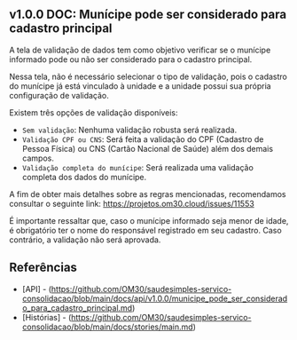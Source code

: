 ## v1.0.0 DOC: Munícipe pode ser considerado para cadastro principal

A tela de validação de dados tem como objetivo verificar se o munícipe informado pode ou não ser considerado para o cadastro principal. 

Nessa tela, não é necessário selecionar o tipo de validação, pois o cadastro do munícipe já está vinculado à unidade e a unidade possui sua própria configuração de validação.

Existem três opções de validação disponíveis:
- `Sem validação`: Nenhuma validação robusta será realizada.
- `Validação CPF ou CNS`: Será feita a validação do CPF (Cadastro de Pessoa Física) ou CNS (Cartão Nacional de Saúde) além dos demais campos.
- `Validação completa do munícipe`: Será realizada uma validação completa dos dados do munícipe.

A fim de obter mais detalhes sobre as regras mencionadas, recomendamos consultar o seguinte link:
https://projetos.om30.cloud/issues/11553

É importante ressaltar que, caso o munícipe informado seja menor de idade, é obrigatório ter o nome do responsável registrado em seu cadastro. Caso contrário, a validação não será aprovada.

## Referências
- [API] - (https://github.com/OM30/saudesimples-servico-consolidacao/blob/main/docs/api/v1.0.0/municipe_pode_ser_considerado_para_cadastro_principal.md)
- [Histórias] - (https://github.com/OM30/saudesimples-servico-consolidacao/blob/main/docs/stories/main.md)
